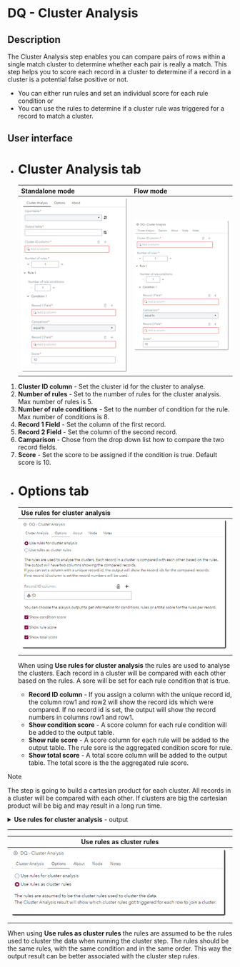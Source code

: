 # DQ - Cluster Analysis #

## Description ##
The Cluster Analysis step enables you can compare pairs of rows within a single match cluster to determine whether each pair is really a match. This step helps you to score each record in a cluster to determine if a record in a cluster is a potential false positive or not.

* You can either run rules and set an individual score for each rule condition or
* You can use the rules to determine if a cluster rule was triggered for a record to match a cluster.

## User interface ##

* # Cluster Analysis tab #
   | Standalone mode | Flow mode |
   | --- | --- |                  
   | ![](img/CA-ClusterAnalisis.jpg) | ![](img/CA-ClusterAnalisis-FL.jpg) |
1. **Cluster ID column** - Set the cluster id for the cluster to analyse.
2. **Number of rules** - Set to the number of rules for the cluster analysis. Max number of rules is 5.
3. **Number of rule conditions** - Set to the number of condition for the rule. Max number of conditions is 8.
4. **Record 1 Field** - Set the column of the first record.
5. **Record 2 Field** - Set the column of the second record.
6. **Camparison** - Chose from the drop down list how to compare the two record fields.
7. **Score** - Set the score to be assigned if the condition is true. Default score is 10.

* # Options tab #
   | Use rules for cluster analysis |
   | --- |                  
   | ![](img/CA-Options.jpg) |
  
   When using **Use rules for cluster analysis** the rules are used to analyse the clusters. Each record in a cluster will be compared with each other based on the rules.
   A sore will be set for each rule condition that is true.
   - **Record ID column** - If you assign a column with the unique record id, the column row1 and row2 will show the record ids which were compared. If no record id is set, the output will show the record numbers in columns row1 and row1.
   - **Show condition score** - A score column for each rule condition will be added to the output table.
   - **Show rule score** - A score column for each rule will be added to the output table. The rule sore is the aggregated condition score for rule.
   - **Show total score** - A total score column will be added to the output table. The total score is the the aggregated rule score.

> [!NOTE]
> The step is going to build a cartesian product for each cluster. All records in a cluster will be compared with each other. If clusters are big the cartesian product will be big and may result in a long run time.  
  <details>

  <summary><b>Use rules for cluster analysis</b> - output</summary>
     
   | Use rules for cluster analysis - output columns |
   | --- |                  
   | ![](img/CA-output-00.jpg) |

   - Columns **row1 & row2** indicate the record id for the records that were compared.
   - Column **R1Score** shows the score for rule 1. The is the aggregated score for the rule 1 conditions.
   - Columns **R1C1 & R1C2** show the score for the two conditions of rule 1.
   - Column **total_score** show the aggregated score for rule 1 and rule 2.

   + Row 4 shows for columns row1 & row2 the same record id and for all score columns the value -1. The value -1 indicates that this record was already compared with all other records in the cluster. For the completeness of the cluster this record has still to be shown.
   </details>

---   
   | Use rules as cluster rules |
   | --- |                  
   | ![](img/CA-Options-02.jpg) |

   When using **Use rules as cluster rules** the rules are assumed to be the rules used to cluster the data when running the cluster step. The rules should be the same rules, with the same condition and in the same order. This way the output result can be better associated with the cluster step rules.
   

